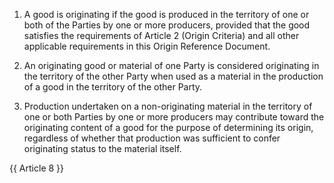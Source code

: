 1.	A good is originating if the good is produced in the territory of one or both of the Parties by one or more producers, provided that the good satisfies the requirements of Article 2 (Origin Criteria) and all other applicable requirements in this Origin Reference Document.

2.	An originating good or material of one Party is considered originating in the territory of the other Party when used as a material in the production of a good in the territory of the other Party.

3.	Production undertaken on a non-originating material in the territory of one or both Parties by one or more producers may contribute toward the originating content of a good for the purpose of determining its origin, regardless of whether that production was sufficient to confer originating status to the material itself.

{{ Article 8 }}
